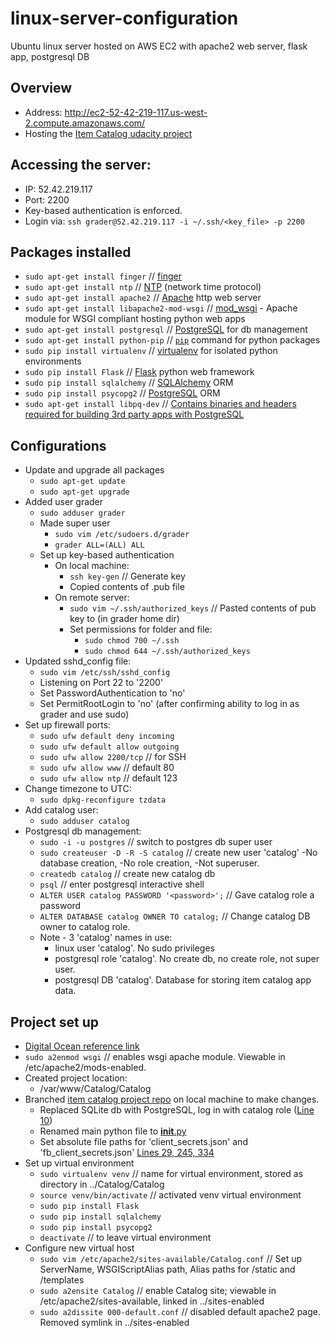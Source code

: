 # linux-server-configuration
Ubuntu linux server hosted on AWS EC2 with apache2 web server, flask app, postgresql DB

## Overview
* Address: http://ec2-52-42-219-117.us-west-2.compute.amazonaws.com/
* Hosting the [Item Catalog udacity project](https://github.com/cardvark/item-catalog-project/tree/ec2-postgres-server)

## Accessing the server:
* IP: 52.42.219.117
* Port: 2200
* Key-based authentication is enforced.
* Login via: `ssh grader@52.42.219.117 -i ~/.ssh/<key_file> -p 2200`

## Packages installed
* `sudo apt-get install finger`  // [finger](http://manpages.ubuntu.com/manpages/precise/man1/finger.1.html)
* `sudo apt-get install ntp`  // [NTP](http://www.ntp.org/) (network time protocol)
* `sudo apt-get install apache2`  // [Apache](https://httpd.apache.org/) http web server
* `sudo apt-get install libapache2-mod-wsgi`  // [mod_wsgi](https://modwsgi.readthedocs.io/en/develop/) - Apache module for WSGI compliant hosting python web apps
* `sudo apt-get install postgresql`  // [PostgreSQL](https://www.postgresql.org/) for db management
* `sudo apt-get install python-pip`  // [`pip`](https://pypi.python.org/pypi/pip) command for python packages
* `sudo pip install virtualenv`  // [virtualenv](https://virtualenv.pypa.io/en/stable/) for isolated python environments
* `sudo pip install Flask`  // [Flask](http://flask.pocoo.org/) python web framework
* `sudo pip install sqlalchemy`  // [SQLAlchemy](http://www.sqlalchemy.org/) ORM
* `sudo pip install psycopg2`  // [PostgreSQL](http://initd.org/psycopg/) ORM
* `sudo apt-get install libpq-dev`  // [Contains binaries and headers required for building 3rd party apps with PostgreSQL](https://pypi.python.org/pypi/libpq-dev/9.0.0)

## Configurations
* Update and upgrade all packages
  * `sudo apt-get update`
  * `sudo apt-get upgrade`
* Added user grader
  * `sudo adduser grader`
  * Made super user
    * `sudo vim /etc/sudoers.d/grader`
    * `grader ALL=(ALL) ALL`
  * Set up key-based authentication
    * On local machine:
      * `ssh key-gen`  // Generate key
      * Copied contents of .pub file
    * On remote server:
      * `sudo vim ~/.ssh/authorized_keys`  // Pasted contents of pub key to (in grader home dir)
      * Set permissions for folder and file:
        * `sudo chmod 700 ~/.ssh`
        * `sudo chmod 644 ~/.ssh/authorized_keys`
* Updated sshd_config file:
  * `sudo vim /etc/ssh/sshd_config`
  * Listening on Port 22 to '2200'
  * Set PasswordAuthentication to 'no'
  * Set PermitRootLogin to 'no' (after confirming ability to log in as grader and use sudo)
* Set up firewall ports:
  * `sudo ufw default deny incoming`
  * `sudo ufw default allow outgoing`
  * `sudo ufw allow 2200/tcp`  // for SSH
  * `sudo ufw allow www`  // default 80
  * `sudo ufw allow ntp`  // default 123
* Change timezone to UTC:
  * `sudo dpkg-reconfigure tzdata`
* Add catalog user:
  * `sudo adduser catalog`
* Postgresql db management:
  * `sudo -i -u postgres`  // switch to postgres db super user
  * `sudo createuser -D -R -S catalog`  // create new user 'catalog' -No database creation, -No role creation, -Not superuser.
  * `createdb catalog`  // create new catalog db
  * `psql`  // enter postgresql interactive shell
  * `ALTER USER catalog PASSWORD '<password>';`  // Gave catalog role a password
  * `ALTER DATABASE catalog OWNER TO catalog;`  // Change catalog DB owner to catalog role.
  * Note - 3 'catalog' names in use:
    * linux user 'catalog'.  No sudo privileges
    * postgresql role 'catalog'.  No create db, no create role, not super user.
    * postgresql DB 'catalog'.  Database for storing item catalog app data.
    
## Project set up
* [Digital Ocean reference link](https://www.digitalocean.com/community/tutorials/how-to-deploy-a-flask-application-on-an-ubuntu-vps)
* `sudo a2enmod wsgi`  // enables wsgi apache module.  Viewable in /etc/apache2/mods-enabled.
* Created project location:
  * /var/www/Catalog/Catalog
* Branched [item catalog project repo](https://github.com/cardvark/item-catalog-project/tree/ec2-postgres-server) on local machine to make changes.
  * Replaced SQLite db with PostgreSQL, log in with catalog role ([Line 10](https://github.com/cardvark/item-catalog-project/blob/ec2-postgres-server/database_setup_catalog.py))
  * Renamed main python file to [__init__.py](https://github.com/cardvark/item-catalog-project/blob/ec2-postgres-server/__init__.py)
  * Set absolute file paths for 'client_secrets.json' and 'fb_client_secrets.json' [Lines 29, 245, 334](https://github.com/cardvark/item-catalog-project/blob/ec2-postgres-server/__init__.py)
* Set up virtual environment
  * `sudo virtualenv venv`  // name for virtual environment, stored as directory in ../Catalog/Catalog
  * `source venv/bin/activate`  // activated venv virtual environment
  * `sudo pip install Flask`
  * `sudo pip install sqlalchemy`
  * `sudo pip install psycopg2`
  * `deactivate` // to leave virtual environment
* Configure new virtual host
  * `sudo vim /etc/apache2/sites-available/Catalog.conf`  // Set up ServerName, WSGIScriptAlias path, Alias paths for /static and /templates
  * `sudo a2ensite Catalog`  // enable Catalog site; viewable in /etc/apache2/sites-available, linked in ../sites-enabled
  * `sudo a2dissite 000-default.conf`  // disabled default apache2 page.  Removed symlink in ../sites-enabled
  
